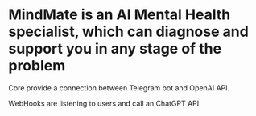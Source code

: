 # MindMate is an AI Mental Health specialist, which can diagnose and support you in any stage of the problem

Core provide a connection between Telegram bot and OpenAI API.

WebHooks are listening to users and call an ChatGPT API.
